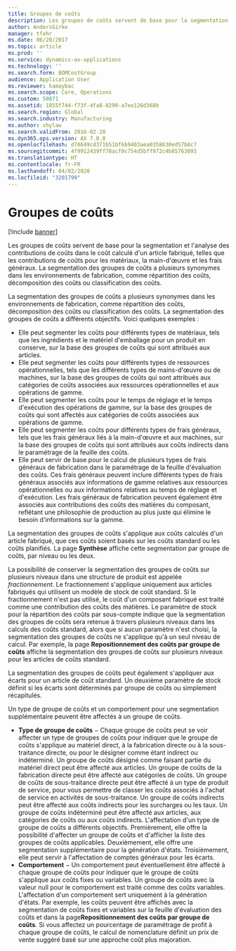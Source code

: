 ```yaml
---
title: Groupes de coûts
description: Les groupes de coûts servent de base pour la segmentation et l'analyse des contributions de coûts dans le coût calculé d'un article fabriqué, telles que les contributions de coûts pour les matériaux, la main-d'œuvre et les frais généraux. La segmentation des groupes de coûts a plusieurs synonymes dans les environnements de fabrication, comme répartition des coûts, décomposition des coûts ou classification des coûts.
author: AndersGirke
manager: tfehr
ms.date: 06/20/2017
ms.topic: article
ms.prod: ''
ms.service: dynamics-ax-applications
ms.technology: ''
ms.search.form: BOMCostGroup
audience: Application User
ms.reviewer: kamaybac
ms.search.scope: Core, Operations
ms.custom: 50871
ms.assetid: 1855f744-f73f-4fa8-8290-a7ee126d368b
ms.search.region: Global
ms.search.industry: Manufacturing
ms.author: shylaw
ms.search.validFrom: 2016-02-28
ms.dyn365.ops.version: AX 7.0.0
ms.openlocfilehash: d78649cd371b51bf6b9403aea0358630ed57b8c7
ms.sourcegitcommit: 4f9912439ff78acf0c754d5bff972c4b85763093
ms.translationtype: HT
ms.contentlocale: fr-FR
ms.lasthandoff: 04/02/2020
ms.locfileid: "3201799"
---
```

# <a name="cost-groups"></a>Groupes de coûts

[!include [banner](../includes/banner.md)]

Les groupes de coûts servent de base pour la segmentation et l'analyse des contributions de coûts dans le coût calculé d'un article fabriqué, telles que les contributions de coûts pour les matériaux, la main-d'œuvre et les frais généraux. La segmentation des groupes de coûts a plusieurs synonymes dans les environnements de fabrication, comme répartition des coûts, décomposition des coûts ou classification des coûts. 

La segmentation des groupes de coûts a plusieurs synonymes dans les environnements de fabrication, comme répartition des coûts, décomposition des coûts ou classification des coûts. La segmentation des groupes de coûts a différents objectifs. Voici quelques exemples :

-   Elle peut segmenter les coûts pour différents types de matériaux, tels que les ingrédients et le matériel d'emballage pour un produit en conserve, sur la base des groupes de coûts qui sont attribués aux articles.
-   Elle peut segmenter les coûts pour différents types de ressources opérationnelles, tels que les différents types de mains-d'œuvre ou de machines, sur la base des groupes de coûts qui sont attribués aux catégories de coûts associées aux ressources opérationnelles et aux opérations de gamme.
-   Elle peut segmenter les coûts pour le temps de réglage et le temps d'exécution des opérations de gamme, sur la base des groupes de coûts qui sont affectés aux catégories de coûts associées aux opérations de gamme.
-   Elle peut segmenter les coûts pour différents types de frais généraux, tels que les frais généraux liés à la main-d'œuvre et aux machines, sur la base des groupes de coûts qui sont attribués aux coûts indirects dans le paramétrage de la feuille des coûts.
-   Elle peut servir de base pour le calcul de plusieurs types de frais généraux de fabrication dans le paramétrage de la feuille d'évaluation des coûts. Ces frais généraux peuvent inclure différents types de frais généraux associés aux informations de gamme relatives aux ressources opérationnelles ou aux informations relatives au temps de réglage et d'exécution. Les frais généraux de fabrication peuvent également être associés aux contributions des coûts des matières du composant, reflétant une philosophie de production au plus juste qui élimine le besoin d'informations sur la gamme.

La segmentation des groupes de coûts s'applique aux coûts calculés d'un article fabriqué, que ces coûts soient basés sur les coûts standard ou les coûts planifiés. La page **Synthèse** affiche cette segmentation par groupe de coûts, par niveau ou les deux. 

La possibilité de conserver la segmentation des groupes de coûts sur plusieurs niveaux dans une structure de produit est appelée *fractionnement*. Le fractionnement s'applique uniquement aux articles fabriqués qui utilisent un modèle de stock de coût standard. Si le fractionnement n'est pas utilisé, le coût d'un composant fabriqué est traité comme une contribution des coûts des matières. Le paramètre de stock pour la répartition des coûts par sous-compte indique que la segmentation des groupes de coûts sera retenue à travers plusieurs niveaux dans les calculs des coûts standard, alors que si aucun paramètre n'est choisi, la segmentation des groupes de coûts ne s'applique qu'à un seul niveau de calcul. Par exemple, la page **Repositionnement des coûts par groupe de coûts** affiche la segmentation des groupes de coûts sur plusieurs niveaux pour les articles de coûts standard. 

La segmentation des groupes de coûts peut également s'appliquer aux écarts pour un article de coût standard. Un deuxième paramètre de stock définit si les écarts sont déterminés par groupe de coûts ou simplement récapitulés. 

Un type de groupe de coûts et un comportement pour une segmentation supplémentaire peuvent être affectés à un groupe de coûts.

-   **Type de groupe de coûts** − Chaque groupe de coûts peut se voir affecter un type de groupes de coûts pour indiquer que le groupe de coûts s'applique au matériel direct, à la fabrication directe ou à la sous-traitance directe, ou pour le désigner comme étant indirect ou indéterminé. Un groupe de coûts désigné comme faisant partie du matériel direct peut être affecté aux articles. Un groupe de coûts de la fabrication directe peut être affecté aux catégories de coûts. Un groupe de coûts de sous-traitance directe peut être affecté à un type de produit de service, pour vous permettre de classer les coûts associés à l'achat de service en activités de sous-traitance. Un groupe de coûts indirects peut être affecté aux coûts indirects pour les surcharges ou les taux. Un groupe de coûts indéterminé peut être affecté aux articles, aux catégories de coûts ou aux coûts indirects. L'affectation d'un type de groupe de coûts a différents objectifs. Premièrement, elle offre la possibilité d'affecter un groupe de coûts et d'afficher la liste des groupes de coûts applicables. Deuxièmement, elle offre une segmentation supplémentaire pour la génération d'états. Troisièmement, elle peut servir à l'affectation de comptes généraux pour les écarts.
-   **Comportement** − Un comportement peut éventuellement être affecté à chaque groupe de coûts pour indiquer que le groupe de coûts s'applique aux coûts fixes ou variables. Un groupe de coûts avec la valeur null pour le comportement est traité comme des coûts variables. L'affectation d'un comportement sert uniquement à la génération d'états. Par exemple, les coûts peuvent être affichés avec la segmentation de coûts fixes et variables sur la feuille d'évaluation des coûts et dans la page**Repositionnement des coûts par groupe de coûts**. Si vous affectez un pourcentage de paramétrage de profit à chaque groupe de coûts, le calcul de nomenclature définit un prix de vente suggéré basé sur une approche coût plus majoration.




